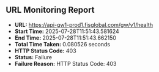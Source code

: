 ## URL Monitoring Report

- **URL:** https://api-gw1-prod1.fisglobal.com/gw/v1/health
- **Start Time:** 2025-07-28T11:51:43.581624
- **End Time:** 2025-07-28T11:51:43.662150
- **Total Time Taken:** 0.080526 seconds
- **HTTP Status Code:** 403
- **Status:** Failure
- **Failure Reason:** HTTP Status Code: 403

